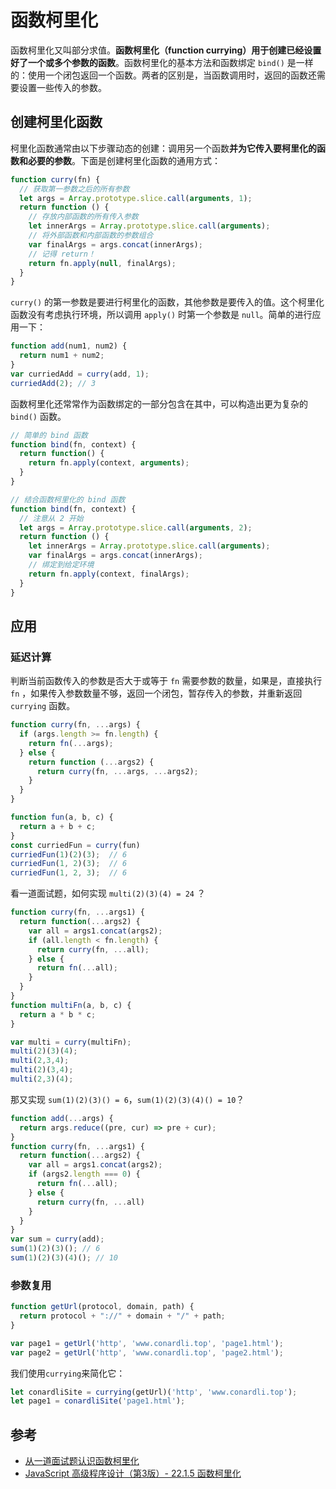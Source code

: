 # 函数柯里化

函数柯里化又叫部分求值。**函数柯里化（function currying）用于创建已经设置好了一个或多个参数的函数**。函数柯里化的基本方法和函数绑定 `bind()` 是一样的：使用一个闭包返回一个函数。两者的区别是，当函数调用时，返回的函数还需要设置一些传入的参数。

## 创建柯里化函数

柯里化函数通常由以下步骤动态的创建：调用另一个函数**并为它传入要柯里化的函数和必要的参数**。下面是创建柯里化函数的通用方式：

```js
function curry(fn) {
  // 获取第一参数之后的所有参数
  let args = Array.prototype.slice.call(arguments, 1);
  return function () {
    // 存放内部函数的所有传入参数
    let innerArgs = Array.prototype.slice.call(arguments);
    // 将外部函数和内部函数的参数组合
    var finalArgs = args.concat(innerArgs);
    // 记得 return！
    return fn.apply(null, finalArgs);
  }
}
```

`curry()` 的第一参数是要进行柯里化的函数，其他参数是要传入的值。这个柯里化函数没有考虑执行环境，所以调用 `apply()` 时第一个参数是 `null`。简单的进行应用一下：

```js
function add(num1, num2) {
  return num1 + num2;
}
var curriedAdd = curry(add, 1);
curriedAdd(2); // 3
```

函数柯里化还常常作为函数绑定的一部分包含在其中，可以构造出更为复杂的 `bind()` 函数。

```js
// 简单的 bind 函数
function bind(fn, context) {
  return function() {
    return fn.apply(context, arguments);
  }
}

// 结合函数柯里化的 bind 函数
function bind(fn, context) {
  // 注意从 2 开始
  let args = Array.prototype.slice.call(arguments, 2);
  return function () {
    let innerArgs = Array.prototype.slice.call(arguments);
    var finalArgs = args.concat(innerArgs);
    // 绑定到给定环境
    return fn.apply(context, finalArgs);
  }
}
```

## 应用

### 延迟计算

判断当前函数传入的参数是否大于或等于 `fn` 需要参数的数量，如果是，直接执行 `fn` ，如果传入参数数量不够，返回一个闭包，暂存传入的参数，并重新返回 `currying` 函数。

```js
function curry(fn, ...args) {
  if (args.length >= fn.length) {
    return fn(...args);
  } else {
    return function (...args2) {
      return curry(fn, ...args, ...args2);
    }
  }
}

function fun(a, b, c) {
  return a + b + c;
}
const curriedFun = curry(fun)
curriedFun(1)(2)(3);  // 6
curriedFun(1, 2)(3);  // 6
curriedFun(1, 2, 3);  // 6
```

看一道面试题，如何实现 `multi(2)(3)(4) = 24` ？

```js
function curry(fn, ...args1) {
  return function(...args2) {
    var all = args1.concat(args2);
    if (all.length < fn.length) {
      return curry(fn, ...all);
    } else {
      return fn(...all);
    }
  }
}
function multiFn(a, b, c) {
  return a * b * c;
}

var multi = curry(multiFn);
multi(2)(3)(4);
multi(2,3,4);
multi(2)(3,4);
multi(2,3)(4);
```

那又实现 `sum(1)(2)(3)() = 6`，`sum(1)(2)(3)(4)() = 10`？

```js
function add(...args) {
  return args.reduce((pre, cur) => pre + cur);
}
function curry(fn, ...args1) {
  return function(...args2) {
    var all = args1.concat(args2);
    if (args2.length === 0) {
      return fn(...all);
    } else {
      return curry(fn, ...all)
    }
  }
}
var sum = curry(add);
sum(1)(2)(3)(); // 6
sum(1)(2)(3)(4)(); // 10
```

### 参数复用

```js
function getUrl(protocol, domain, path) {
  return protocol + "://" + domain + "/" + path;
}

var page1 = getUrl('http', 'www.conardli.top', 'page1.html');
var page2 = getUrl('http', 'www.conardli.top', 'page2.html');
```

我们使用`currying`来简化它：

```js
let conardliSite = currying(getUrl)('http', 'www.conardli.top');
let page1 = conardliSite('page1.html');    
```

## 参考

- [从一道面试题认识函数柯里化](https://juejin.im/post/5b8350246fb9a019c372d26d)
- [JavaScript 高级程序设计（第3版）- 22.1.5 函数柯里化](https://book.douban.com/subject/10546125/)